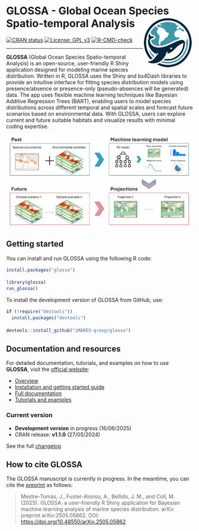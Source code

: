 
<!-- README.md is generated from README.Rmd. Please edit that file -->

# GLOSSA - Global Ocean Species Spatio-temporal Analysis <a href="https://iMARES-group.github.io/glossa/"><img src="inst/app/www/logo_glossa.png" align="right" height="138" /></a>

<!-- badges: start -->

[![CRAN
status](https://www.r-pkg.org/badges/version/glossa)](https://CRAN.R-project.org/package=glossa)
[![License: GPL
v3](https://img.shields.io/badge/License-GPL%20v3-blue.svg)](https://www.gnu.org/licenses/gpl-3.0)
[![R-CMD-check](https://github.com/iMARES-group/glossa/actions/workflows/R-CMD-check.yaml/badge.svg)](https://github.com/iMARES-group/glossa/actions/workflows/R-CMD-check.yaml)
<!-- badges: end -->

------------------------------------------------------------------------

**GLOSSA** (Global Ocean Species Spatio-temporal Analysis) is an
open-source, user-friendly R Shiny application designed for modeling
marine species distribution. Written in R, GLOSSA uses the Shiny and
bs4Dash libraries to provide an intuitive interface for fitting species
distribution models using presence/absence or presence-only
(pseudo-absences will be generated) data. The app uses flexible machine
learning techniques like Bayesian Additive Regression Trees (BART),
enabling users to model species distributions across different temporal
and spatial scales and forecast future scenarios based on environmental
data. With GLOSSA, users can explore current and future suitable
habitats and visualize results with minimal coding expertise.

![](https://github.com/iMARES-group/glossa/blob/main/inst/app/www/img/glossa_short_flowchart.png)

## Getting started

You can install and run GLOSSA using the following R code:

``` r
install.packages("glossa")

library(glossa)
run_glossa()
```

To install the development version of GLOSSA from GitHub, use:

``` r
if (!require("devtools")) 
  install.packages("devtools")

devtools::install_github("iMARES-group/glossa")
```

## Documentation and resources

For detailed documentation, tutorials, and examples on how to use
**GLOSSA**, visit the [official
website](https://iMARES-group.github.io/glossa/):

- [Overview](https://iMARES-group.github.io/glossa/)
- [Installation and getting started
  guide](https://iMARES-group.github.io/glossa/get_started.html)
- [Full
  documentation](https://iMARES-group.github.io/pages/documentation/)
- [Tutorials and
  examples](https://iMARES-group.github.io/glossa/pages/tutorials_examples/)

### Current version

- **Development version** in progress (16/06/2025)
- CRAN release: **v1.1.0** (27/05/2024)

See the full
[changelog](https://github.com/iMARES-group/glossa/blob/main/NEWS.md)

## How to cite GLOSSA

The GLOSSA manuscript is currently in progress. In the meantime, you can
cite the [preprint](https://doi.org/10.48550/arXiv.2505.05862) as
follows:

> Mestre-Tomás, J., Fuster-Alonso, A., Bellido, J. M., and Coll, M.
> (2025). GLOSSA: a user-friendly R Shiny application for Bayesian
> machine learning analysis of marine species distribution. arXiv
> preprint arXiv:2505.05862. DOI:
> <https://doi.org/10.48550/arXiv.2505.05862>
